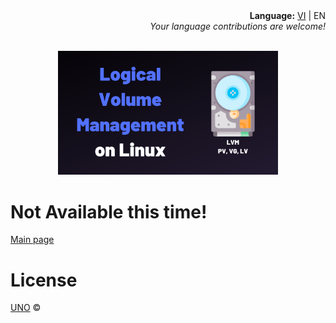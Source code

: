<div align="right">
  <div><b>Language:</b> <a href="./lvm-vi.md">VI</a> | EN</div>
  <div><i>Your language contributions are welcome!</i></div>
</div>
<p align="center">
  <br/>
  <a href="https://phuonguno98.github.io/Logical-Volume-Management/">	
      <img src="../img/lvm.webp" alt="Logical Volume Management" style="height: 70%; width: 70%">
  </a>
</p>


# Not Available this time!

[Main page](../README.md)

# License

[UNO](LICENSE.md) &copy;
